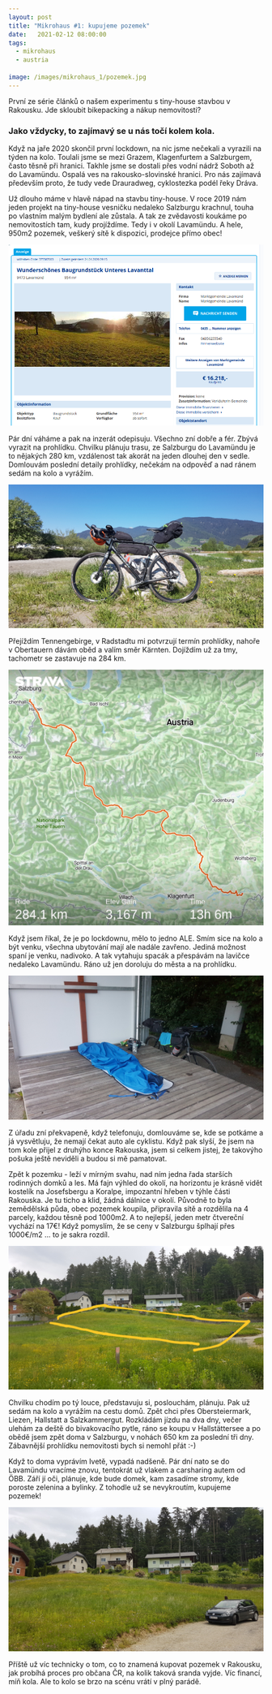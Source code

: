 ```yaml
---
layout: post
title: "Mikrohaus #1: kupujeme pozemek"
date:   2021-02-12 08:00:00
tags:
  - mikrohaus
  - austria

image: /images/mikrohaus_1/pozemek.jpg
---
```


První ze série článků o našem experimentu s tiny-house stavbou v Rakousku. Jde skloubit bikepacking a nákup nemovitosti? 

### Jako vždycky, to zajímavý se u nás točí kolem kola. 

Když na jaře 2020 skončil první lockdown, na nic jsme nečekali a vyrazili na týden na kolo.
Toulali jsme se mezi Grazem, Klagenfurtem a Salzburgem, často těsně při hranici.
Takhle jsme se dostali přes vodní nádrž Soboth až do Lavamündu. Ospalá ves na rakousko-slovinské hranici.
Pro nás zajímavá především proto, že tudy vede Drauradweg, cyklostezka podél řeky Dráva.

Už dlouho máme v hlavě nápad na stavbu tiny-house. V roce 2019 nám jeden projekt na tiny-house vesničku nedaleko Salzburgu krachnul,
touha po vlastním malým bydlení ale zůstala. A tak ze zvědavosti koukáme po nemovitostích tam, kudy projíždíme. Tedy i v okolí Lavamündu. 
A hele, 950m2 pozemek, veškerý sítě k dispozici, prodejce přímo obec!

![Willhaben](/images/mikrohaus_1/willhaben.png)

Pár dní váháme a pak na inzerát odepisuju. Všechno zní dobře a fér. Zbývá vyrazit na prohlídku.
Chvilku plánuju trasu, ze Salzburgu do Lavamündu je to nějakých 280 km, vzdálenost tak akorát na jeden dlouhej den v sedle.
Domlouvám poslední detaily prohlídky, nečekám na odpověď a nad ránem sedám na kolo a vyrážím.

![Bikepacking setup](/images/mikrohaus_1/bikepacking.jpg)

Přejíždím Tennengebirge, v Radstadtu mi potvrzují termín prohlídky, nahoře v Obertauern dávám oběd a valím směr Kärnten. Dojíždím už za tmy, tachometr se zastavuje na 284 km.

![Salzburg-Lavamünd](/images/mikrohaus_1/strava.jpeg)

Když jsem říkal, že je po lockdownu, mělo to jedno ALE. Smím sice na kolo a být venku, všechna ubytování mají ale nadále zavřeno.
Jediná možnost spaní je venku, nadivoko. A tak vytahuju spacák a přespávám na lavičce nedaleko Lavamündu. 
Ráno už jen doroluju do města a na prohlídku.

![Přenocování](/images/mikrohaus_1/nocoviste.jpg)

Z úřadu zní překvapeně, když telefonuju, domlouváme se, kde se potkáme a já vysvětluju, že nemají čekat
auto ale cyklistu. Když pak slyší, že jsem na tom kole přijel z druhýho konce Rakouska, jsem si celkem jistej,
že takovýho pošuka ještě neviděli a budou si mě pamatovat.

Zpět k pozemku - leží v mírným svahu, nad ním jedna řada starších rodinných domků a les. Má fajn výhled do okolí, 
na horizontu je krásně vidět kostelík na Josefsbergu a Koralpe, impozantní hřeben v týhle části Rakouska. 
Je tu ticho a klid, žádná dálnice v okolí. Původně to byla zemědělská půda, obec pozemek koupila, připravila
sítě a rozdělila na 4 parcely, každou těsně pod 1000m2. A to nejlepší, jeden metr čtvereční vychází na 17€! 
Když pomyslím, že se ceny v Salzburgu šplhají přes 1000€/m2 ... to je sakra rozdíl.

![Pozemek](/images/mikrohaus_1/pozemek.jpg)

Chvilku chodím po tý louce, představuju si, poslouchám, plánuju. Pak už sedám na kolo a vyrážím na cestu domů.
Zpět chci přes Obersteiermark, Liezen, Hallstatt a Salzkammergut. Rozkládám jízdu na dva dny,
večer ulehám za deště do bivakovacího pytle, ráno se koupu v Hallstättersee a po obědě jsem zpět doma v Salzburgu, 
v nohách 650 km za poslední tři dny. Zábavnější prohlídku nemovitosti bych si nemohl přát :-)

Když to doma vyprávím Ivetě, vypadá nadšeně. Pár dní nato se do Lavamündu vracíme znovu,
tentokrát už vlakem a carsharing autem od ÖBB. Září jí oči, plánuje, kde bude domek, kam zasadíme stromy, 
kde poroste zelenina a bylinky. Z tohodle už se nevykroutím, kupujeme pozemek!

![Willhaben](/images/mikrohaus_1/carsharing.jpg)

Příště už víc technicky o tom, co to znamená kupovat pozemek v Rakousku, jak probíhá proces pro občana ČR, 
na kolik taková sranda vyjde. Víc financí, míň kola. Ale to kolo se brzo na scénu vrátí v plný parádě.


